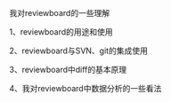 我对reviewboard的一些理解

1、reviewboard的用途和使用

2、reviewboard与SVN、git的集成使用

3、reviewboard中diff的基本原理

4、我对reviewboard中数据分析的一些看法
